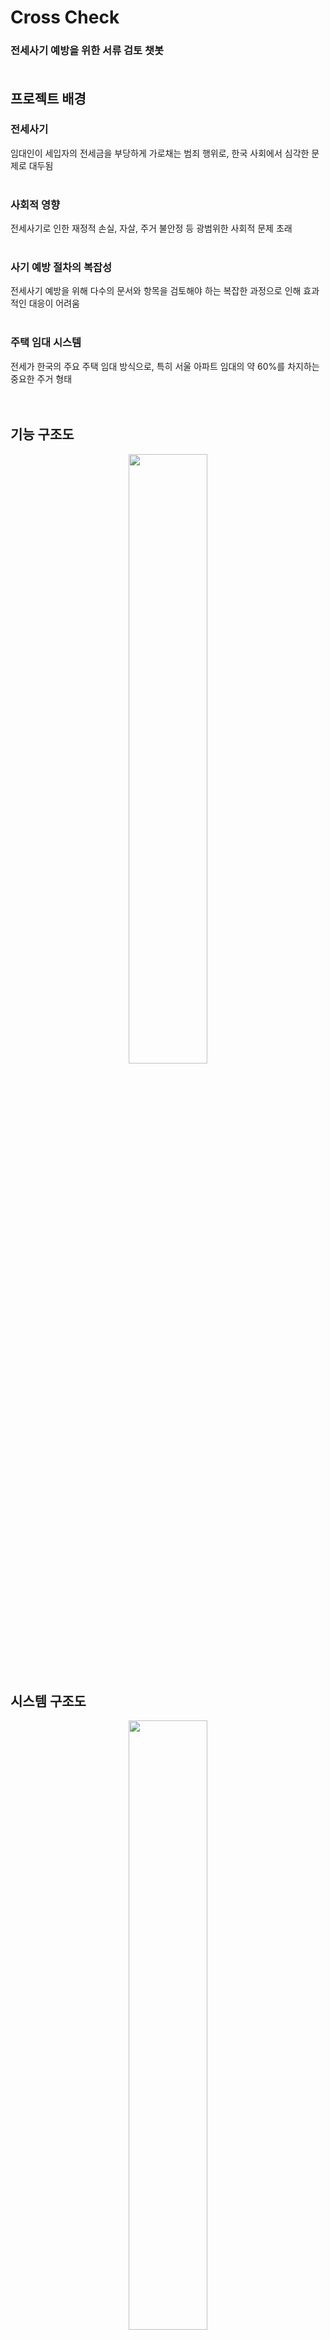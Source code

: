 # Cross Check
### 전세사기 예방을 위한 서류 검토 챗봇 <br><br>

## 프로젝트 배경
### 전세사기
임대인이 세입자의 전세금을 부당하게 가로채는 범죄 행위로, 한국 사회에서 심각한 문제로 대두됨<br><br>

### 사회적 영향
전세사기로 인한 재정적 손실, 자살, 주거 불안정 등 광범위한 사회적 문제 초래<br><br>

### 사기 예방 절차의 복잡성
전세사기 예방을 위해 다수의 문서와 항목을 검토해야 하는 복잡한 과정으로 인해 효과적인 대응이 어려움<br><br>

### 주택 임대 시스템
전세가 한국의 주요 주택 임대 방식으로, 특히 서울 아파트 임대의 약 60%를 차지하는 중요한 주거 형태<br><br><br>

## 기능 구조도
<p align="center">
    <img src="https://github.com/user-attachments/assets/f6f0f364-ad03-4f2d-a142-13dce04e1df9" width="50%">
</p>

## 시스템 구조도
<p align="center">
  <img src="https://github.com/user-attachments/assets/0b96d175-8000-4fc4-bc8f-0a0b683a3226" width="50%">
    <br> <br>
  <img src="https://github.com/user-attachments/assets/9a9e24cd-5f1a-404c-91ac-8134d5ae7e76" width="50%">
</p>


## WBS
<p align="center">
     <img src="https://github.com/user-attachments/assets/d87a8036-3554-42c1-b9c1-d298dc522259" width="100%">
</p>

<br> <br> <br> <br>
# Presentation
![슬라이드1](https://github.com/user-attachments/assets/43905861-b983-4246-9d97-40d831248078) <br>
![슬라이드2](https://github.com/user-attachments/assets/506525d0-a020-41d9-b4ad-947f96ade982) <br>
![슬라이드3](https://github.com/user-attachments/assets/a75a4109-94e4-4309-8feb-35bb47156bb7) <br>
![슬라이드4](https://github.com/user-attachments/assets/42ca3edc-0579-4d5b-87eb-c5ac9e039cdd) <br>
![슬라이드5](https://github.com/user-attachments/assets/250878c5-eea5-4f60-b2dc-bce202dc0759) <br>
![슬라이드6](https://github.com/user-attachments/assets/58436ae8-2d01-4a15-a3b4-434d50893bf4) <br>
![슬라이드7](https://github.com/user-attachments/assets/085fb425-04fa-44e0-ae2c-173878f4786d) <br>
![슬라이드8](https://github.com/user-attachments/assets/98390a74-47d1-4bb8-87e0-d60a4b2f2f2a) <br>
![슬라이드9](https://github.com/user-attachments/assets/31720181-d8aa-4038-a6a7-1f27f2f0bee9) <br>
![슬라이드10](https://github.com/user-attachments/assets/b5154752-8f9b-411e-b73e-798d47449282) <br>
![슬라이드11](https://github.com/user-attachments/assets/e6429f66-48ba-4cfa-aece-20849e2b10c7) <br>
![슬라이드12](https://github.com/user-attachments/assets/02e238f9-2265-42ec-80fa-756ae1dd5c55) <br>
![슬라이드13](https://github.com/user-attachments/assets/fc6f0a24-7c1f-4450-9ab0-690670dda3c1) <br>
![슬라이드14](https://github.com/user-attachments/assets/a8125a3d-4fa0-4b8d-a345-3795c348c65f)


